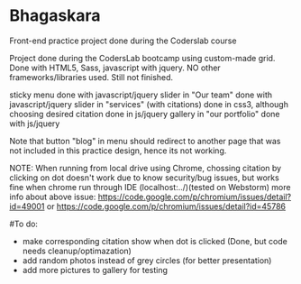 # Bhagaskara
Front-end practice project done during the Coderslab course

Project done during the CodersLab bootcamp using custom-made grid.
Done with HTML5, Sass, javascript with jquery. NO other frameworks/libraries used.
Still not finished.

sticky menu done with javascript/jquery
slider in "Our team" done with javascript/jquery
slider in "services" (with citations) done in css3, although choosing desired citation done in js/jquery
gallery in "our portfolio" done with js/jquery

Note that button "blog" in menu should redirect to another page that was not included in this practice design, hence its not working.

NOTE: When running from local drive using Chrome, chossing citation by clicking on dot doesn't work due to know security/bug issues, but works fine when chrome run through IDE (localhost:../)(tested on Webstorm)
more info about above issue: https://code.google.com/p/chromium/issues/detail?id=49001 or https://code.google.com/p/chromium/issues/detail?id=45786

#To do:
- make corresponding citation show when dot is clicked (Done, but code needs cleanup/optimazation)
- add random photos instead of grey circles (for better presentation)
- add more pictures to gallery for testing